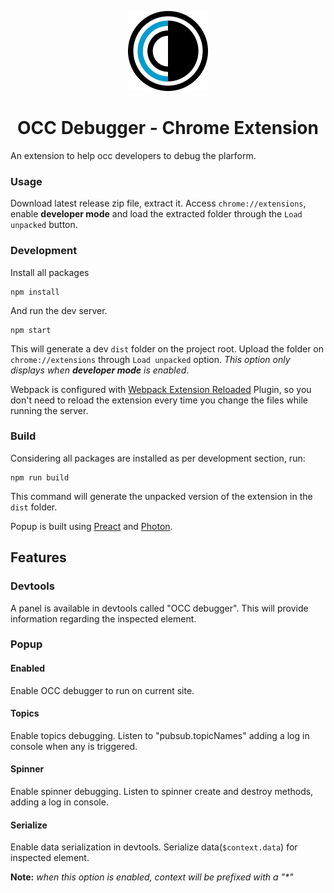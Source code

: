 <p align="center">
  <img src="https://raw.githubusercontent.com/williammustaffa/occ-debugger/master/src/assets/icons/icon128.png" />
</p>
<h1 align="center">OCC Debugger - Chrome Extension</h1>

An extension to help occ developers to debug the plarform.

### Usage
Download latest release zip file, extract it. Access `chrome://extensions`, enable **developer mode** and load the extracted folder through the `Load unpacked` button.

### Development
Install all packages
```
npm install
```
And run the dev server.
```
npm start
```
This will generate a dev `dist` folder on the project root. Upload the folder on `chrome://extensions` through `Load unpacked` option. _This option only displays when **developer mode** is enabled_.
 

Webpack is configured with [Webpack Extension Reloaded](https://github.com/rubenspgcavalcante/webpack-extension-reloader) Plugin, so you don't need to reload the extension every time you change the files while running the server.


### Build
Considering all packages are installed as per development section, run:
```
npm run build
```
This command will generate the unpacked version of the extension in the `dist` folder.


Popup is built using [Preact](https://preactjs.com/) and [Photon](http://photonkit.com/).

## Features

### Devtools
A panel is available in devtools called "OCC debugger". This will provide information regarding the inspected element.

### Popup
#### Enabled 
Enable OCC debugger to run on current site.

#### Topics
Enable topics debugging. Listen to "pubsub.topicNames" adding a log in console when any is triggered.

#### Spinner
Enable spinner debugging. Listen to spinner create and destroy methods, adding a log in console.

#### Serialize
Enable data serialization in devtools. Serialize data(`$context.data`) for inspected element.

**Note:** _when this option is enabled, context will be prefixed with a "*"_
